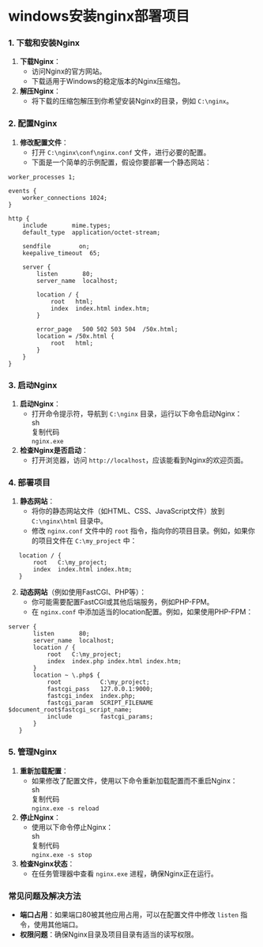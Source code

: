 # windows安装nginx部署项目

### 1\. 下载和安装Nginx

1. **下载Nginx**：  
   * 访问Nginx的官方网站。  
   * 下载适用于Windows的稳定版本的Nginx压缩包。
2. **解压Nginx**：  
   * 将下载的压缩包解压到你希望安装Nginx的目录，例如 `C:\nginx`。

### 2\. 配置Nginx

1. **修改配置文件**：  
   * 打开 `C:\nginx\conf\nginx.conf` 文件，进行必要的配置。  
   * 下面是一个简单的示例配置，假设你要部署一个静态网站：

```
worker_processes 1;

events {
    worker_connections 1024;
}

http {
    include       mime.types;
    default_type  application/octet-stream;

    sendfile        on;
    keepalive_timeout  65;

    server {
        listen       80;
        server_name  localhost;

        location / {
            root   html;
            index  index.html index.htm;
        }

        error_page   500 502 503 504  /50x.html;
        location = /50x.html {
            root   html;
        }
    }
}
```

### 3\. 启动Nginx

1. **启动Nginx**：  
   * 打开命令提示符，导航到 `C:\nginx` 目录，运行以下命令启动Nginx：  
   sh  
   复制代码  
   `nginx.exe  
   `
2. **检查Nginx是否启动**：  
   * 打开浏览器，访问 `http://localhost`，应该能看到Nginx的欢迎页面。

### 4\. 部署项目

1. **静态网站**：  
   * 将你的静态网站文件（如HTML、CSS、JavaScript文件）放到 `C:\nginx\html` 目录中。  
   * 修改 `nginx.conf` 文件中的 `root` 指令，指向你的项目目录。例如，如果你的项目文件在 `C:\my_project` 中：  

```
   location / {  
       root   C:\my_project;  
       index  index.html index.htm;  
   }  
```

2. **动态网站**（例如使用FastCGI、PHP等）：  
   * 你可能需要配置FastCGI或其他后端服务，例如PHP-FPM。  
   * 在 `nginx.conf` 中添加适当的location配置。例如，如果使用PHP-FPM：  

```
server {  
       listen       80;  
       server_name  localhost;  
       location / {  
           root   C:\my_project;  
           index  index.php index.html index.htm;  
       }  
       location ~ \.php$ {  
           root           C:\my_project;  
           fastcgi_pass   127.0.0.1:9000;  
           fastcgi_index  index.php;  
           fastcgi_param  SCRIPT_FILENAME  $document_root$fastcgi_script_name;  
           include        fastcgi_params;  
       }  
   }  
```

### 5\. 管理Nginx

1. **重新加载配置**：  
   * 如果修改了配置文件，使用以下命令重新加载配置而不重启Nginx：  
   sh  
   复制代码  
   `nginx.exe -s reload  
   `
2. **停止Nginx**：  
   * 使用以下命令停止Nginx：  
   sh  
   复制代码  
   `nginx.exe -s stop  
   `
3. **检查Nginx状态**：  
   * 在任务管理器中查看 `nginx.exe` 进程，确保Nginx正在运行。

### 常见问题及解决方法

* **端口占用**：如果端口80被其他应用占用，可以在配置文件中修改 `listen` 指令，使用其他端口。
* **权限问题**：确保Nginx目录及项目目录有适当的读写权限。
